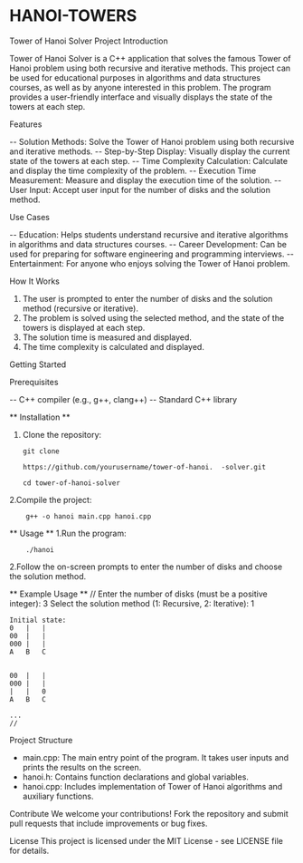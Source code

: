 # HANOI-TOWERS 

Tower of Hanoi Solver
Project Introduction

Tower of Hanoi Solver is a C++ application that solves the famous Tower of Hanoi problem using both recursive and iterative methods. This project can be used for educational purposes in algorithms and data structures courses, as well as by anyone interested in this problem. The program provides a user-friendly interface and visually displays the state of the towers at each step.

Features

-- Solution Methods: Solve the Tower of Hanoi problem using both recursive and iterative methods.
-- Step-by-Step Display: Visually display the current state of the towers at each step.
-- Time Complexity Calculation: Calculate and display the time complexity of the problem.
-- Execution Time Measurement: Measure and display the execution time of the solution.
-- User Input: Accept user input for the number of disks and the solution method.

Use Cases

-- Education: Helps students understand recursive and iterative algorithms in algorithms and data structures courses.
-- Career Development: Can be used for preparing for software engineering and programming interviews.
-- Entertainment: For anyone who enjoys solving the Tower of Hanoi problem.

How It Works

1. The user is prompted to enter the number of disks and the solution method (recursive or iterative).
2. The problem is solved using the selected method, and the state of the towers is displayed at each step.
3. The solution time is measured and displayed.
4. The time complexity is calculated and displayed. 

Getting Started
  
  Prerequisites

-- C++ compiler (e.g., g++, clang++)
-- Standard C++ library

** Installation **
  1. Clone the repository:
     
         git clone

         https://github.com/yourusername/tower-of-hanoi.  -solver.git

         cd tower-of-hanoi-solver
     
2.Compile the project:

        g++ -o hanoi main.cpp hanoi.cpp

** Usage **
  1.Run the program:
      
        ./hanoi
      
  2.Follow the on-screen prompts to enter the number of disks and choose the solution method.

** Example Usage **
//
Enter the number of disks (must be a positive integer): 3
Select the solution method (1: Recursive, 2: Iterative): 1

    Initial state:
    0   |   |
    00  |   |
    000 |   |
    A   B   C


    00  |   |
    000 |   |
    |   |   0
    A   B   C

    ...
    //
  
Project Structure

- main.cpp: The main entry point of the program. It takes user inputs and prints the results on the screen.
- hanoi.h: Contains function declarations and global variables.
- hanoi.cpp: Includes implementation of Tower of Hanoi algorithms and auxiliary functions.

Contribute
We welcome your contributions! Fork the repository and submit pull requests that include improvements or bug fixes. 

License
This project is licensed under the MIT License - see LICENSE file for details.

